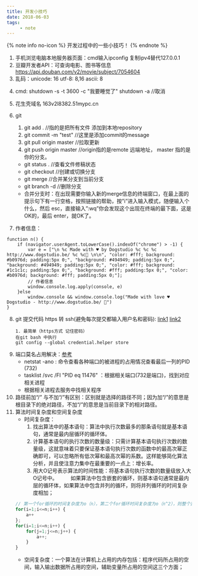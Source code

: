 ```yaml
---
title: 开发小技巧
date: 2018-06-03
tags:
     - note
---
```


{% note info no-icon %}
开发过程中的一些小技巧！
{% endnote %}

1. 手机浏览电脑本地服务器页面：cmd输入ipconfig  复制ipv4替代127.0.0.1
2. 豆瓣开发者API：可查询电影、图书等信息
https://api.douban.com/v2/movie/subject/7054604
3. 乱码：unicode: 16      utf-8: 8,16      ascii: 8
<!-- more -->
4. cmd:
	shutdown -s -t 3600 -c "我要睡觉了"
	shutdown -a  //取消
5. 花生壳域名 163v2l8382.51mypc.cn
6. git
    1. git add . //指的是把所有文件 添加到本地repository
    2. git commit -m "test" //这里是添加commit的message
    3. git pull origin master //拉取更新
    4. git push origin master //origin指的是remote 远端地址， master 指的是你的分支。

    - git status . //查看文件修稿状态
    - git checkout //创建或切换分支
    - git merge <name> //合并某分支到当前分支
    - git branch -d <name> //删除分支
    - 合并分支时：在出现需要你输入新的merge信息的终端窗口，在最上面的提示句下有一行空格，按照链接的帮助，按”i”进入输入模式，随便输入个什么，然后 esc，直接输入”:wq”你会发现这个出现在终端的最下面，这是OK的，最后 enter，就OK了。
7. 作者信息：

```
function n() {
    if (navigator.userAgent.toLowerCase().indexOf("chrome") > -1) {
        var e = ["\n %c Made with ♥ by Dogstudio %c %c %c http://www.dogstudio.be/ %c %c🐶 \n\n", "color: #fff; background: #b0976d; padding:5px 0;", "background: #494949; padding:5px 0;", "background: #494949; padding:5px 0;", "color: #fff; background: #1c1c1c; padding:5px 0;", "background: #fff; padding:5px 0;", "color: #b0976d; background: #fff; padding:5px 0;"];
        // 作者信息
        window.console.log.apply(console, e)
    }else
        window.console && window.console.log("Made with love ♥ Dogstudio - http://www.dogstudio.be/ 🐶")
}
```
8. git 提交代码 https 转 ssh(避免每次提交都输入用户名和密码):
[link1](https://www.jianshu.com/p/2800dfbcdc04) [link2](http://blog.csdn.net/tcjy1000/article/details/64923592)
    ```
    1. 最简单（https方式 记住密码）
    在git bash 中执行
    git config --global credential.helper store
    ```
9. 端口莫名占用解决：[参考](http://ju.outofmemory.cn/entry/231876)
    - netstat -ano : 命令查看各种端口的被进程的占用情况查看最后一列的PID (732)
    - tasklist /svc /FI "PID eq 11476" ：根据相关端口(732是端口)，找到对应相关进程
    - 根据相关进程去服务中找相关程序
10. 路径前加“/” 与不加“/”有区别：区别就是选择的路径不同；因为加“/”的意思是根目录下的绝对路径，不加“/”的意思是当前目录下的相对路径。
11. 算法时间复杂度和空间复杂度
    - 时间复杂度：
        1. 找出算法中的基本语句：算法中执行次数最多的那条语句就是基本语句，通常是最内层循环的循环体。
        2. 计算基本语句的执行次数的数量级：只需计算基本语句执行次数的数量级，这就意味着只要保证基本语句执行次数的函数中的最高次幂正确即可，可以忽略所有低次幂和最高次幂的系数。这样能够简化算法分析，并且使注意力集中在最重要的一点上：增长率。
        3. 用大Ο记号表示算法的时间性能：将基本语句执行次数的数量级放入大Ο记号中。
　　    如果算法中包含嵌套的循环，则基本语句通常是最内层的循环体，如果算法中包含并列的循环，则将并列循环的时间复杂度相加；
    ```JavaScript
    // 第一个for循环的时间复杂度为o（n），第二个for循环时间复杂度为o（n^2），则整个算法的时间复杂度为o(n^2+n)
    for(i=1;i<=n;i++) {
        a++
    };
    for(i=1;i<=n;i++) {
        for(j=1;j<=n;j++) {
            a++;
        }
    }
    ```
    - 空间复杂度：一个算法在计算机上占用的内存包括：程序代码所占用的空间，输入输出数据所占用的空间，辅助变量所占用的空间这三个方面；
